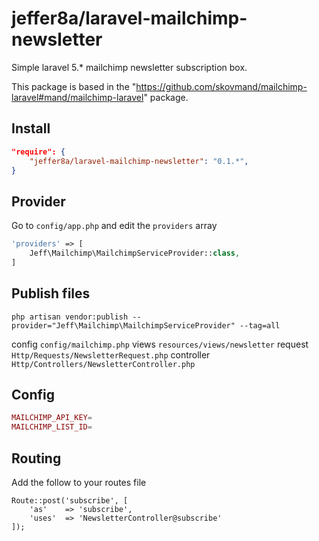 # jeffer8a/laravel-mailchimp-newsletter

Simple laravel 5.* mailchimp newsletter subscription box.

This package is based in the "https://github.com/skovmand/mailchimp-laravel#mand/mailchimp-laravel" package.

## Install

```json
"require": {
    "jeffer8a/laravel-mailchimp-newsletter": "0.1.*",
}
```

## Provider

Go to ```config/app.php``` and edit the ```providers``` array

```php
'providers' => [
	Jeff\Mailchimp\MailchimpServiceProvider::class,
]
```

## Publish files

```
php artisan vendor:publish --provider="Jeff\Mailchimp\MailchimpServiceProvider" --tag=all
```

config     ```config/mailchimp.php```
views      ```resources/views/newsletter```
request    ```Http/Requests/NewsletterRequest.php```
controller ```Http/Controllers/NewsletterController.php```

## Config

```php
MAILCHIMP_API_KEY=
MAILCHIMP_LIST_ID=
```

## Routing

Add the follow to your routes file

```
Route::post('subscribe', [
    'as'    => 'subscribe',
    'uses'  => 'NewsletterController@subscribe'
]);
```


